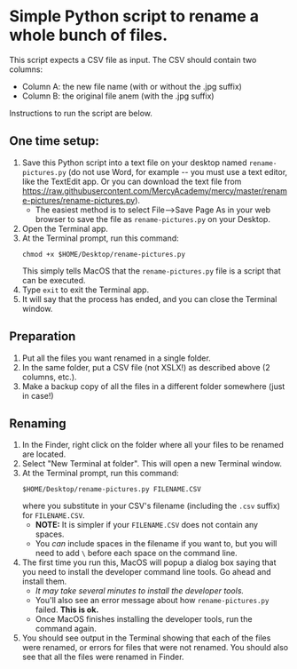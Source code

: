 # Simple Python script to rename a whole bunch of files.

This script expects a CSV file as input.  The CSV should contain two columns:

* Column A: the new file name (with or without the .jpg suffix)
* Column B: the original file anem (with the .jpg suffix)

Instructions to run the script are below.

## One time setup:

1. Save this Python script into a text file on your desktop named
   `rename-pictures.py` (do not use Word, for example -- you must use
   a text editor, like the TextEdit app.  Or you can download the text
   file from
   https://raw.githubusercontent.com/MercyAcademy/mercy/master/rename-pictures/rename-pictures.py).
   * The easiest method is to select File-->Save Page As in your web
     browser to save the file as `rename-pictures.py` on your Desktop.
1. Open the Terminal app.
1. At the Terminal prompt, run this command:
   ```
   chmod +x $HOME/Desktop/rename-pictures.py
   ```
   This simply tells MacOS that the `rename-pictures.py` file is a script that can be executed.
1. Type `exit` to exit the Terminal app.
1. It will say that the process has ended, and you can close the
   Terminal window.

## Preparation

1. Put all the files you want renamed in a single folder.
2. In the same folder, put a CSV file (not XSLX!) as described above (2 columns, etc.).
3. Make a backup copy of all the files in a different folder somewhere (just in case!)

## Renaming

1. In the Finder, right click on the folder where all your files to be renamed are located.
1. Select "New Terminal at folder".  This will open a new Terminal
   window.
1. At the Terminal prompt, run this command:
   ```
   $HOME/Desktop/rename-pictures.py FILENAME.CSV
   ```
   where you substitute in your CSV's filename (including the `.csv`
   suffix) for `FILENAME.CSV`.
   * **NOTE:** It is simpler if your `FILENAME.CSV` does not contain
     any spaces.
   * You *can* include spaces in the filename if you want to, but you
     will need to add `\` before each space on the command line.
1. The first time you run this, MacOS will popup a dialog box saying
   that you need to install the developer command line tools.  Go
   ahead and install them.
   * *It may take several minutes to install the developer tools.*
   * You'll also see an error message about how `rename-pictures.py`
     failed.  **This is ok.**
   * Once MacOS finishes installing the developer tools, run the
     command again.
1. You should see output in the Terminal showing that each of the
   files were renamed, or errors for files that were not renamed.  You
   should also see that all the files were renamed in Finder.
